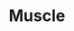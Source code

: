 ---
title: Muscle
summary: "Exactly what it says on the tin. Choose a *Weapon* (d8), *Strength* (d8), 1 feat, and some plain clothing."
bookHidden: True
bookSearchExclude: True
---